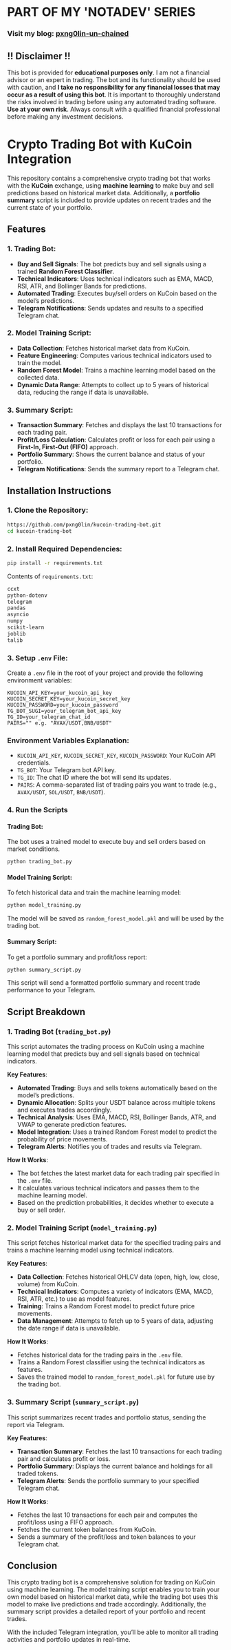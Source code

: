 # PART OF MY 'NOTADEV' SERIES
### Visit my blog: [pxng0lin-un-chained](https://pxng0lin.hashnode.dev/)

## !! Disclaimer !!
This bot is provided for **educational purposes only**. I am not a financial advisor or an expert in trading. The bot and its functionality should be used with caution, and **I take no responsibility for any financial losses that may occur as a result of using this bot**. It is important to thoroughly understand the risks involved in trading before using any automated trading software. **Use at your own risk**. Always consult with a qualified financial professional before making any investment decisions.

# Crypto Trading Bot with KuCoin Integration

This repository contains a comprehensive crypto trading bot that works with the **KuCoin** exchange, using **machine learning** to make buy and sell predictions based on historical market data. Additionally, a **portfolio summary** script is included to provide updates on recent trades and the current state of your portfolio.

## Features

### 1. **Trading Bot**:
   - **Buy and Sell Signals**: The bot predicts buy and sell signals using a trained **Random Forest Classifier**.
   - **Technical Indicators**: Uses technical indicators such as EMA, MACD, RSI, ATR, and Bollinger Bands for predictions.
   - **Automated Trading**: Executes buy/sell orders on KuCoin based on the model’s predictions.
   - **Telegram Notifications**: Sends updates and results to a specified Telegram chat.

### 2. **Model Training Script**:
   - **Data Collection**: Fetches historical market data from KuCoin.
   - **Feature Engineering**: Computes various technical indicators used to train the model.
   - **Random Forest Model**: Trains a machine learning model based on the collected data.
   - **Dynamic Data Range**: Attempts to collect up to 5 years of historical data, reducing the range if data is unavailable.

### 3. **Summary Script**:
   - **Transaction Summary**: Fetches and displays the last 10 transactions for each trading pair.
   - **Profit/Loss Calculation**: Calculates profit or loss for each pair using a **First-In, First-Out (FIFO)** approach.
   - **Portfolio Summary**: Shows the current balance and status of your portfolio.
   - **Telegram Notifications**: Sends the summary report to a Telegram chat.

## Installation Instructions

### 1. **Clone the Repository**:
```bash
https://github.com/pxng0lin/kucoin-trading-bot.git
cd kucoin-trading-bot
```

### 2. **Install Required Dependencies**:
```bash
pip install -r requirements.txt
```

Contents of `requirements.txt`:
```txt
ccxt
python-dotenv
telegram
pandas
asyncio
numpy
scikit-learn
joblib
talib
```

### 3. **Setup `.env` File**:
Create a `.env` file in the root of your project and provide the following environment variables:

```env
KUCOIN_API_KEY=your_kucoin_api_key
KUCOIN_SECRET_KEY=your_kucoin_secret_key
KUCOIN_PASSWORD=your_kucoin_password
TG_BOT_SUGI=your_telegram_bot_api_key
TG_ID=your_telegram_chat_id
PAIRS="" e.g. "AVAX/USDT,BNB/USDT"
```

### Environment Variables Explanation:
- `KUCOIN_API_KEY`, `KUCOIN_SECRET_KEY`, `KUCOIN_PASSWORD`: Your KuCoin API credentials.
- `TG_BOT`: Your Telegram bot API key.
- `TG_ID`: The chat ID where the bot will send its updates.
- `PAIRS`: A comma-separated list of trading pairs you want to trade (e.g., `AVAX/USDT`, `SOL/USDT`, `BNB/USDT`).

### 4. **Run the Scripts**

#### Trading Bot:
The bot uses a trained model to execute buy and sell orders based on market conditions.

```bash
python trading_bot.py
```

#### Model Training Script:
To fetch historical data and train the machine learning model:
```bash
python model_training.py
```

The model will be saved as `random_forest_model.pkl` and will be used by the trading bot.

#### Summary Script:
To get a portfolio summary and profit/loss report:
```bash
python summary_script.py
```

This script will send a formatted portfolio summary and recent trade performance to your Telegram.

## Script Breakdown

### 1. **Trading Bot (`trading_bot.py`)**

This script automates the trading process on KuCoin using a machine learning model that predicts buy and sell signals based on technical indicators.

**Key Features**:
- **Automated Trading**: Buys and sells tokens automatically based on the model’s predictions.
- **Dynamic Allocation**: Splits your USDT balance across multiple tokens and executes trades accordingly.
- **Technical Analysis**: Uses EMA, MACD, RSI, Bollinger Bands, ATR, and VWAP to generate prediction features.
- **Model Integration**: Uses a trained Random Forest model to predict the probability of price movements.
- **Telegram Alerts**: Notifies you of trades and results via Telegram.

**How It Works**:
- The bot fetches the latest market data for each trading pair specified in the `.env` file.
- It calculates various technical indicators and passes them to the machine learning model.
- Based on the prediction probabilities, it decides whether to execute a buy or sell order.

### 2. **Model Training Script (`model_training.py`)**

This script fetches historical market data for the specified trading pairs and trains a machine learning model using technical indicators.

**Key Features**:
- **Data Collection**: Fetches historical OHLCV data (open, high, low, close, volume) from KuCoin.
- **Technical Indicators**: Computes a variety of indicators (EMA, MACD, RSI, ATR, etc.) to use as model features.
- **Training**: Trains a Random Forest model to predict future price movements.
- **Data Management**: Attempts to fetch up to 5 years of data, adjusting the date range if data is unavailable.

**How It Works**:
- Fetches historical data for the trading pairs in the `.env` file.
- Trains a Random Forest classifier using the technical indicators as features.
- Saves the trained model to `random_forest_model.pkl` for future use by the trading bot.

### 3. **Summary Script (`summary_script.py`)**

This script summarizes recent trades and portfolio status, sending the report via Telegram.

**Key Features**:
- **Transaction Summary**: Fetches the last 10 transactions for each trading pair and calculates profit or loss.
- **Portfolio Summary**: Displays the current balance and holdings for all traded tokens.
- **Telegram Alerts**: Sends the portfolio summary to your specified Telegram chat.

**How It Works**:
- Fetches the last 10 transactions for each pair and computes the profit/loss using a FIFO approach.
- Fetches the current token balances from KuCoin.
- Sends a summary of the profit/loss and token balances to your Telegram chat.

## Conclusion

This crypto trading bot is a comprehensive solution for trading on KuCoin using machine learning. The model training script enables you to train your own model based on historical market data, while the trading bot uses this model to make live predictions and trade accordingly. Additionally, the summary script provides a detailed report of your portfolio and recent trades.

With the included Telegram integration, you’ll be able to monitor all trading activities and portfolio updates in real-time.
